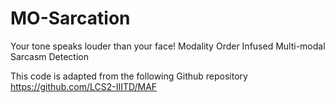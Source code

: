 # MO-Sarcation
Your tone speaks louder than your face! Modality Order Infused Multi-modal Sarcasm Detection

This code is adapted from the following Github repository https://github.com/LCS2-IIITD/MAF 
